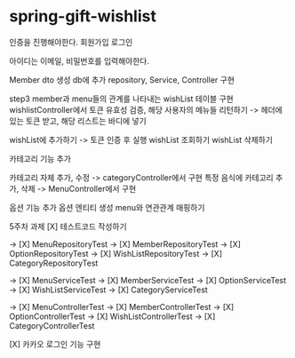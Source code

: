 # spring-gift-wishlist
인증을 진행해야한다.
회원가입
로그인 

아이디는 이메일, 비밀번호를 입력해야한다.

Member dto 생성
db에 추가
repository, Service, Controller 구현

step3
member과 menu들의 관계를 나타내는 wishList 테이블 구현
wishlistController에서 토큰 유효성 검증, 해당 사용자의 메뉴들 리턴하기
-> 헤더에 있는 토큰 받고, 해당 리스트는 바디에 넣기

wishList에 추가하기 -> 토큰 인증 후 실행
wishList 조회하기
wishList 삭제하기

카테고리 기능 추가

카테고리 자체 추가, 수정 -> categoryController에서 구현
특정 음식에 카테고리 추가, 삭제 -> MenuController에서 구현

옵션 기능 추가
옵션 엔티티 생성
menu와 연관관계 매핑하기

5주차 과제
[X] 테스트코드 작성하기

-> [X] MenuRepositoryTest
-> [X] MemberRepositoryTest
-> [X] OptionRepositoryTest
-> [X] WishListRepositoryTest
-> [X] CategoryRepositoryTest

-> [X] MenuServiceTest
-> [X] MemberServiceTest
-> [X] OptionServiceTest
-> [X] WishListServiceTest
-> [X] CategoryServiceTest

-> [X] MenuControllerTest
-> [X] MemberControllerTest
-> [X] OptionControllerTest
-> [X] WishListControllerTest
-> [X] CategoryControllerTest


[X] 카카오 로그인 기능 구현

